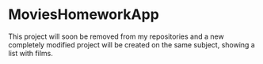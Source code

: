 # MoviesHomeworkApp

This project will soon be removed from my repositories and a new completely modified project will be created on the same subject, showing a list with films.
